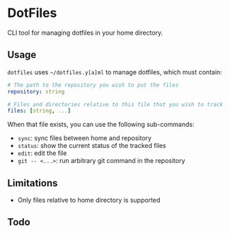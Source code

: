 # DotFiles

CLI tool for managing dotfiles in your home directory.

## Usage

`dotfiles` uses `~/dotfiles.y[a]ml` to manage dotfiles, which must contain:

```yaml
# The path to the repository you wish to put the files
repository: string

# Files and directories relative to this file that you wish to track
files: [string, ...]
```

When that file exists, you can use the following sub-commands:
- `sync`: sync files between home and repository
- `status`: show the current status of the tracked files
- `edit`: edit the file
- `git -- <...>`: run arbitrary git command in the repository

## Limitations

- Only files relative to home directory is supported

## Todo
